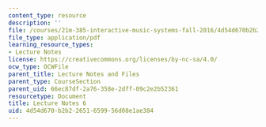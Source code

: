 ```yaml
---
content_type: resource
description: ''
file: /courses/21m-385-interactive-music-systems-fall-2016/4d54d670b2b22651659956d08e1ae384_MIT21M_385F16_L6.pdf
file_type: application/pdf
learning_resource_types:
- Lecture Notes
license: https://creativecommons.org/licenses/by-nc-sa/4.0/
ocw_type: OCWFile
parent_title: Lecture Notes and Files
parent_type: CourseSection
parent_uid: 66ec87df-2a76-358e-2dff-09c2e2b52361
resourcetype: Document
title: Lecture Notes 6
uid: 4d54d670-b2b2-2651-6599-56d08e1ae384
---
```

